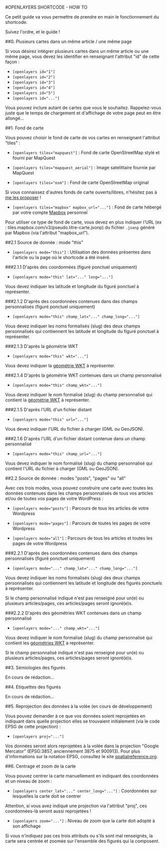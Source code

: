 #OPENLAYERS SHORTCODE - HOW TO

Ce petit guide va vous permettre de prendre en main le fonctionnement du shortcode.

Suivez l'ordre, et le guide !

##0. Plusieurs cartes dans un même article / une même page

Si vous désirez intégrer plusieurs cartes dans un même article ou une même page, vous devez les identifier en renseignant l'attribut "id" de cette façon :

- `[openlayers id="1"]`
- `[openlayers id="2"]`
- `[openlayers id="3"]`
- `[openlayers id="4"]`
- `[openlayers id="5"]`
- `[openlayers id="..."]`

Vous pouvez inclure autant de cartes que vous le souhaitez. Rappelez-vous juste que le temps de chargement et d'affichage de votre page peut en être allongé...

##1. Fond de carte

Vous pouvez choisir le fond de carte de vos cartes en renseignant l'attribut "tiles" :

- `[openlayers tiles="mapquest"]` : Fond de carte OpenStreetMap stylé et fourni par MapQuest

- `[openlayers tiles="mapquest_aerial"]` : Image satelittaire fournie par MapQuest

- `[openlayers tiles="osm"]` : Fond de carte OpenStreetMap original

Si vous connaissez d'autres fonds de carte ouverts/libres, n'hésitez pas à [me les proposer](https://github.com/AdrienVH/openlayers_shortcode/blob/master/README.md#contact) !

- `[openlayers tiles="mapbox" mapbox_url="..."]` : Fond de carte hébergé par votre compte [Mapbox](http://mapbox.com/) personnel

Pour utiliser ce type de fond de carte, vous devez en plus indiquer l'URL (ex : tiles.mapbox.com/v3/pseudo.titre-carte.jsonp) du fichier `.jsonp` généré par Mapbox (via l'attribut "mapbox_url").

##2.1 Source de donnée : mode "this"

- `[openlayers mode="this"]` : Utilisation des données présentes dans l'article ou la page où le shortcode a été inséré.

###2.1.1 D'après des coordonnées (figuré ponctuel uniquement)

- `[openlayers mode="this" lat="..." long="..."]`

Vous devez indiquer les latitude et longitude du figuré ponctuel à représenter.

###2.1.2 D'après des coordonnées contenues dans des champs personnalisés (figuré ponctuel uniquement)

- `[openlayers mode="this" champ_lat="..." champ_long="..."]`

Vous devez indiquer les noms formalisés (slug) des deux champs personnalisés qui contiennent les latitude et longitude du figuré ponctuel à représenter.

###2.1.3 D'après la géométrie WKT

- `[openlayers mode="this" wkt="..."]`

Vous devez indiquer la [géométrie WKT](http://fr.wikipedia.org/wiki/Well-known_text) à représenter.

###2.1.4 D'après la géométrie WKT contenues dans un champ personnalisé

- `[openlayers mode="this" champ_wkt="..."]`

Vous devez indiquer le nom formalisé (slug) du champ personnalisé qui contient la [géométrie WKT](http://fr.wikipedia.org/wiki/Well-known_text) à représenter.

###2.1.5 D'après l'URL d'un fichier distant

- `[openlayers mode="this" url="..."]`

Vous devez indiquer l'URL du fichier à charger (GML ou GeoJSON).

###2.1.6 D'après l'URL d'un fichier distant contenue dans un champ personnalisé

- `[openlayers mode="this" champ_url="..."]`

Vous devez indiquer le nom formalisé (slug) du champ personnalisé qui contient l'URL du fichier à charger (GML ou GeoJSON).

##2.2 Source de donnée : modes "posts", "pages" ou "all"

Avec ces trois modes, vous pouvez construire une carte avec toutes les données contenues dans les champs personnalisés de tous vos articles et/ou de toutes vos pages de votre WordPress :

- `[openlayers mode="posts"]` : Parcours de tous les articles de votre Wordpress

- `[openlayers mode="pages"]` : Parcours de toutes les pages de votre Wordpress

- `[openlayers mode="all"]` : Parcours de tous les articles et toutes les pages de votre Wordpress

###2.2.1 D'après des coordonnées contenues dans des champs personnalisés (figuré ponctuel uniquement)

- `[openlayers mode="..." champ_lat="..." champ_long="..."]`

Vous devez indiquer les noms formalisés (slug) des deux champs personnalisés qui contiennent les latitude et longitude des figurés ponctuels à représenter.

Si le champ personnalisé indiqué n'est pas renseigné pour un(e) ou plusieurs articles/pages, ces articles/pages seront ignoré(e)s.

###2.2.2 D'après des géométries WKT contenues dans un champ personnalisé

- `[openlayers mode="..." champ_wkt="..."]`

Vous devez indiquer le nom formalisé (slug) du champ personnalisé qui contient les [géométries WKT](http://fr.wikipedia.org/wiki/Well-known_text) à représenter.

Si le champ personnalisé indiqué n'est pas renseigné pour un(e) ou plusieurs articles/pages, ces articles/pages seront ignoré(e)s.

##3. Sémiologies des figurés

En cours de rédaction...

##4. Etiquettes des figurés

En cours de rédaction...

##5. Reprojection des données à la volée (en cours de développement)

Vous pouvez demander à ce que vos données soient reprojetées en indiquant dans quelle projection elles se trouvaient initialement (via le code EPSG de cette projection) :

- `[openlayers proj="..."]`

Vos données seront alors reprojetées à la volée dans la projection "Google Mercator" (EPSG:3857, anciennement 3875 et 900913). Pour plus d'informations sur la notation EPSG, consultez le site [spatialreference.org](http://www.spatialreference.org/).

##6. Centrage et zoom de la carte

Vous pouvez centrer la carte manuellement en indiquant des coordonnées et un niveau de zoom :

- `[openlayers center_lat="..." center_long="..."]` : Coordonnées sur lesquelles la carte doit se centrer

Attention, si vous avez indiqué une projection via l'attribut "proj", ces coordonnées-là seront aussi reprojetées !

- `[openlayers zoom="..."]` : Niveau de zoom que la carte doit adopté à son affichage

Si vous n'indiquez pas ces trois attributs ou s'ils sont mal renseignés, la carte sera centrée et zoomée sur l'ensemble des figurés qui la composent.